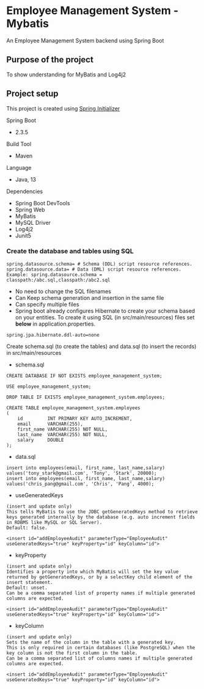 # Employee Management System - Mybatis

An Employee Management System backend using Spring Boot

## Purpose of the project

To show understanding for MyBatis and Log4j2

## Project setup

This project is created using [Spring Initializer](https://start.spring.io/)

Spring Boot

- 2.3.5

Build Tool

- Maven

Language

- Java, 13

Dependencies

- Spring Boot DevTools
- Spring Web
- MyBatis
- MySQL Driver
- Log4j2
- Junit5

### Create the database and tables using SQL
````
spring.datasource.schema= # Schema (DDL) script resource references.
spring.datasource.data= # Data (DML) script resource references.
Example: spring.datasource.schema = classpath:/abc.sql,classpath:/abc2.sql
````
- No need to change the SQL filenames
- Can Keep schema generation and insertion in the same file
- Can specify multiple files
- Spring boot already configures Hibernate to create your schema based on your entities. To create it using SQL (in src/main/resources) files set <b>below</b> in application.properties.
````
spring.jpa.hibernate.ddl-auto=none
````
Create schema.sql (to create the tables) and data.sql (to insert the records) in src/main/resources
- schema.sql
````
CREATE DATABASE IF NOT EXISTS employee_management_system;

USE employee_management_system;

DROP TABLE IF EXISTS employee_management_system.employees;

CREATE TABLE employee_management_system.employees
(
    id         INT PRIMARY KEY AUTO_INCREMENT,
    email      VARCHAR(255),
    first_name VARCHAR(255) NOT NULL,
    last_name  VARCHAR(255) NOT NULL,
    salary     DOUBLE
);
````
- data.sql
````
insert into employees(email, first_name, last_name,salary) values('tony_stark@gmail.com', 'Tony', 'Stark', 20000);
insert into employees(email, first_name, last_name,salary) values('chris_pang@gmail.com', 'Chris', 'Pang', 4000);
````

- useGeneratedKeys
````
(insert and update only) 
This tells MyBatis to use the JDBC getGeneratedKeys method to retrieve keys generated internally by the database (e.g. auto increment fields in RDBMS like MySQL or SQL Server).
Default: false.

<insert id="addEmployeeAudit" parameterType="EmployeeAudit" useGeneratedKeys="true" keyProperty="id" keyColumn="id">
````

- keyProperty
````
(insert and update only) 
Identifies a property into which MyBatis will set the key value returned by getGeneratedKeys, or by a selectKey child element of the insert statement. 
Default: unset. 
Can be a comma separated list of property names if multiple generated columns are expected.

<insert id="addEmployeeAudit" parameterType="EmployeeAudit" useGeneratedKeys="true" keyProperty="id" keyColumn="id">
````

- keyColumn
````
(insert and update only) 
Sets the name of the column in the table with a generated key. 
This is only required in certain databases (like PostgreSQL) when the key column is not the first column in the table. 
Can be a comma separated list of columns names if multiple generated columns are expected.

<insert id="addEmployeeAudit" parameterType="EmployeeAudit" useGeneratedKeys="true" keyProperty="id" keyColumn="id">
````